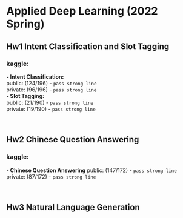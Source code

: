 # Applied Deep Learning (2022 Spring)

## **Hw1 Intent Classification and Slot Tagging**

### kaggle: 
**- Intent Classification:**  
  public: (124/196) - `pass strong line`  
  private: (96/196) - `pass strong line`  
**- Slot Tagging:**  
  public: (21/190) - `pass strong line`  
  private: (19/190) - `pass strong line`

<br>

## **Hw2 Chinese Question Answering**

### kaggle:  
**- Chinese Question Answering**
  public: (147/172) - `pass strong line`  
  private: (87/172) - `pass strong line`

<br>

## **Hw3 Natural Language Generation**

